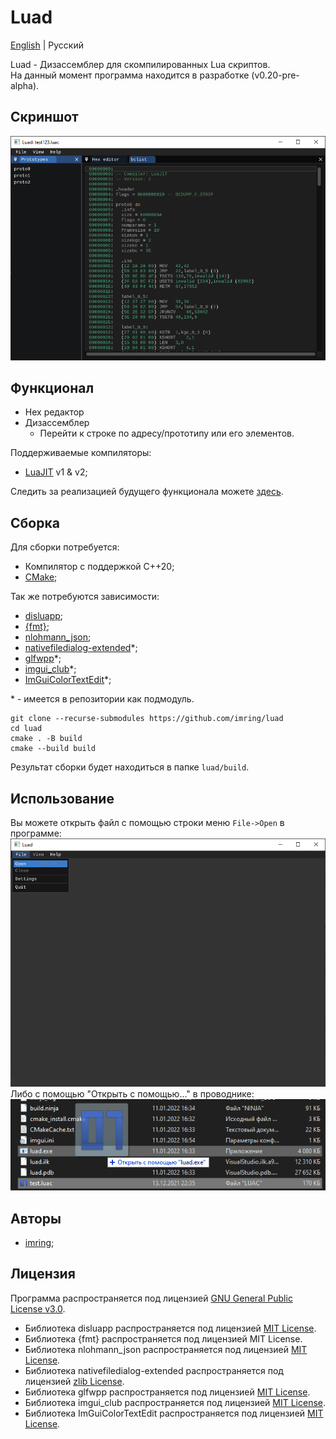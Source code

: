 # Luad
[English](README.md) | Русский

Luad - Дизассемблер для скомпилированных Lua скриптов.  
На данный момент программа находится в разработке (v0.20-pre-alpha).

## Скриншот
![screen](./docs/assets/v0.20.png)

## Функционал
- Hex редактор
- Дизассемблер
  - Перейти к строке по адресу/прототипу или его элементов.  

Поддерживаемые компиляторы:
- [LuaJIT](https://luajit.org/) v1 & v2;

Следить за реализацией будущего функционала можете [здесь](https://github.com/users/imring/projects/1/views/1).

## Сборка
Для сборки потребуется:
- Компилятор с поддержкой C++20;
- [CMake](https://cmake.org/);

Так же потребуются зависимости:
- [disluapp](https://github.com/imring/disluapp);
- [{fmt}](https://github.com/fmtlib/fmt);
- [nlohmann_json](https://github.com/nlohmann/json);
- [nativefiledialog-extended](https://github.com/btzy/nativefiledialog-extended)*;
- [glfwpp](https://github.com/janekb04/glfwpp)*;
- [imgui_club](https://github.com/ocornut/imgui_club)*;
- [ImGuiColorTextEdit](https://github.com/BalazsJako/ImGuiColorTextEdit)*;

\* - имеется в репозитории как подмодуль.

```shell
git clone --recurse-submodules https://github.com/imring/luad
cd luad
cmake . -B build
cmake --build build
```
Результат сборки будет находиться в папке `luad/build`.

## Использование
Вы можете открыть файл с помощью строки меню `File->Open` в программе:  
![openfile_gui](docs/assets/openfile_gui.png)  
Либо с помощью "Открыть с помощью..." в проводнике:  
![openfile_explorer](docs/assets/openfile_explorer.png)

## Авторы
- [imring](https://github.com/imring);

## Лицензия
Программа распространяется под лицензией [GNU General Public License v3.0](LICENSE).  
- Библиотека disluapp распространяется под лицензией [MIT License](https://github.com/imring/disluapp/blob/master/LICENSE).
- Библиотека {fmt} распространяется под лицензией MIT License.
- Библиотека nlohmann_json распространяется под лицензией [MIT License](https://github.com/nlohmann/json/blob/develop/LICENSE.MIT).
- Библиотека nativefiledialog-extended распространяется под лицензией [zlib License](https://github.com/btzy/nativefiledialog-extended/blob/master/LICENSE).
- Библиотека glfwpp распространяется под лицензией [MIT License](https://github.com/janekb04/glfwpp/blob/main/LICENSE).
- Библиотека imgui_club распространяется под лицензией [MIT License](https://github.com/ocornut/imgui_club/blob/master/LICENSE.txt).
- Библиотека ImGuiColorTextEdit распространяется под лицензией [MIT License](https://github.com/BalazsJako/ImGuiColorTextEdit/blob/master/LICENSE).